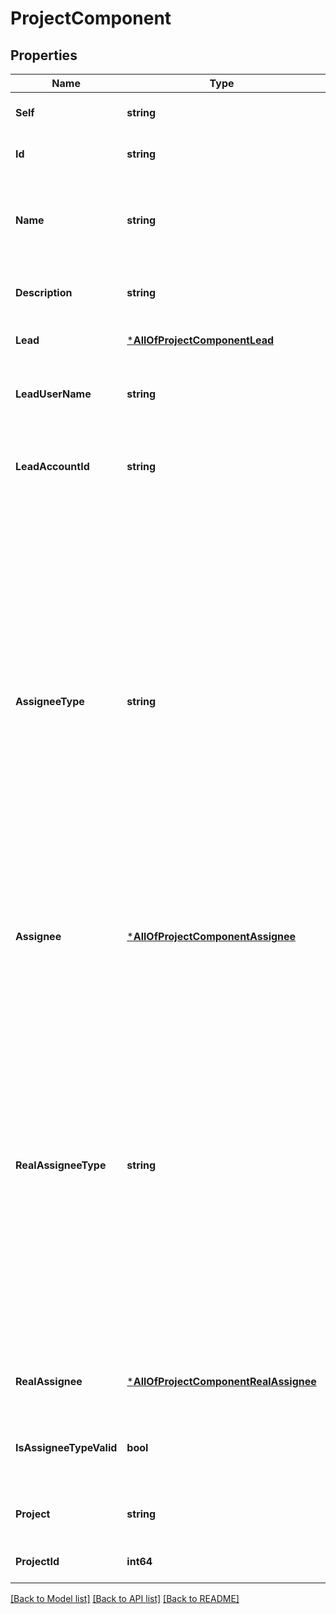 # ProjectComponent

## Properties
Name | Type | Description | Notes
------------ | ------------- | ------------- | -------------
**Self** | **string** | The URL of the component. | [optional] [default to null]
**Id** | **string** | The unique identifier for the component. | [optional] [default to null]
**Name** | **string** | The unique name for the component in the project. Required when creating a component. Optional when updating a component. The maximum length is 255 characters. | [optional] [default to null]
**Description** | **string** | The description for the component. Optional when creating or updating a component. | [optional] [default to null]
**Lead** | [***AllOfProjectComponentLead**](AllOfProjectComponentLead.md) | The user details for the component&#x27;s lead user. | [optional] [default to null]
**LeadUserName** | **string** | This property is no longer available and will be removed from the documentation soon. See the [deprecation notice](https://developer.atlassian.com/cloud/jira/platform/deprecation-notice-user-privacy-api-migration-guide/) for details. | [optional] [default to null]
**LeadAccountId** | **string** | The accountId of the component&#x27;s lead user. The accountId uniquely identifies the user across all Atlassian products. For example, *5b10ac8d82e05b22cc7d4ef5*. | [optional] [default to null]
**AssigneeType** | **string** | The nominal user type used to determine the assignee for issues created with this component. See &#x60;realAssigneeType&#x60; for details on how the type of the user, and hence the user, assigned to issues is determined. Can take the following values:   *  &#x60;PROJECT_LEAD&#x60; the assignee to any issues created with this component is nominally the lead for the project the component is in.  *  &#x60;COMPONENT_LEAD&#x60; the assignee to any issues created with this component is nominally the lead for the component.  *  &#x60;UNASSIGNED&#x60; an assignee is not set for issues created with this component.  *  &#x60;PROJECT_DEFAULT&#x60; the assignee to any issues created with this component is nominally the default assignee for the project that the component is in.  Default value: &#x60;PROJECT_DEFAULT&#x60;.   Optional when creating or updating a component. | [optional] [default to null]
**Assignee** | [***AllOfProjectComponentAssignee**](AllOfProjectComponentAssignee.md) | The details of the user associated with &#x60;assigneeType&#x60;, if any. See &#x60;realAssignee&#x60; for details of the user assigned to issues created with this component. | [optional] [default to null]
**RealAssigneeType** | **string** | The type of the assignee that is assigned to issues created with this component, when an assignee cannot be set from the &#x60;assigneeType&#x60;. For example, &#x60;assigneeType&#x60; is set to &#x60;COMPONENT_LEAD&#x60; but no component lead is set. This property is set to one of the following values:   *  &#x60;PROJECT_LEAD&#x60; when &#x60;assigneeType&#x60; is &#x60;PROJECT_LEAD&#x60; and the project lead has permission to be assigned issues in the project that the component is in.  *  &#x60;COMPONENT_LEAD&#x60; when &#x60;assignee&#x60;Type is &#x60;COMPONENT_LEAD&#x60; and the component lead has permission to be assigned issues in the project that the component is in.  *  &#x60;UNASSIGNED&#x60; when &#x60;assigneeType&#x60; is &#x60;UNASSIGNED&#x60; and Jira is configured to allow unassigned issues.  *  &#x60;PROJECT_DEFAULT&#x60; when none of the preceding cases are true. | [optional] [default to null]
**RealAssignee** | [***AllOfProjectComponentRealAssignee**](AllOfProjectComponentRealAssignee.md) | The user assigned to issues created with this component, when &#x60;assigneeType&#x60; does not identify a valid assignee. | [optional] [default to null]
**IsAssigneeTypeValid** | **bool** | Whether a user is associated with &#x60;assigneeType&#x60;. For example, if the &#x60;assigneeType&#x60; is set to &#x60;COMPONENT_LEAD&#x60; but the component lead is not set, then &#x60;false&#x60; is returned. | [optional] [default to null]
**Project** | **string** | The key of the project the component is assigned to. Required when creating a component. Can&#x27;t be updated. | [optional] [default to null]
**ProjectId** | **int64** | The ID of the project the component is assigned to. | [optional] [default to null]

[[Back to Model list]](../README.md#documentation-for-models) [[Back to API list]](../README.md#documentation-for-api-endpoints) [[Back to README]](../README.md)

